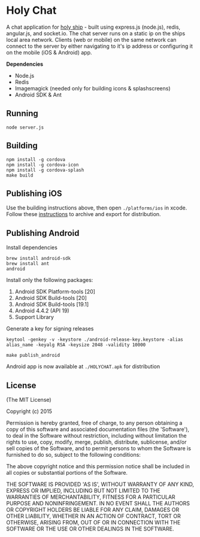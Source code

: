 # Holy Chat

A chat application for [holy ship](http://www.holyship.com/) - built using express.js (node.js), redis, angular.js, and socket.io. The chat server runs on a static ip on the ships local area network. Clients (web or mobile) on the same network can connect to the server by either navigating to it's ip address or configuring it on the mobile (iOS & Android) app.

__Dependencies__
* Node.js
* Redis
* Imagemagick (needed only for building icons & splashscreens)
* Android SDK & Ant

## Running
```
node server.js
```

## Building

```
npm install -g cordova
npm install -g cordova-icon
npm install -g cordova-splash
make build
```

## Publishing iOS
Use the building instructions above, then open ```./platforms/ios``` in xcode. Follow these [instructions](https://developer.apple.com/library/ios/documentation/IDEs/Conceptual/AppDistributionGuide/TestingYouriOSApp/TestingYouriOSApp.html) to archive and export for distribution.

## Publishing Android
Install dependencies
```
brew install android-sdk
brew install ant
android
```
Install only the following packages:
  1. Android SDK Platform-tools [20]
  2. Android SDK Build-tools [20]
  3. Android SDK Build-tools [19.1]
  4. Android 4.4.2 (API 19)
  5. Support Library

Generate a key for signing releases
```
keytool -genkey -v -keystore ./android-release-key.keystore -alias alias_name -keyalg RSA -keysize 2048 -validity 10000
```
```
make publish_android
```
Android app is now available at ```./HOLYCHAT.apk``` for distribution

## License

(The MIT License)

Copyright (c) 2015

Permission is hereby granted, free of charge, to any person obtaining
a copy of this software and associated documentation files (the
'Software'), to deal in the Software without restriction, including
without limitation the rights to use, copy, modify, merge, publish,
distribute, sublicense, and/or sell copies of the Software, and to
permit persons to whom the Software is furnished to do so, subject to
the following conditions:

The above copyright notice and this permission notice shall be
included in all copies or substantial portions of the Software.

THE SOFTWARE IS PROVIDED 'AS IS', WITHOUT WARRANTY OF ANY KIND,
EXPRESS OR IMPLIED, INCLUDING BUT NOT LIMITED TO THE WARRANTIES OF
MERCHANTABILITY, FITNESS FOR A PARTICULAR PURPOSE AND NONINFRINGEMENT.
IN NO EVENT SHALL THE AUTHORS OR COPYRIGHT HOLDERS BE LIABLE FOR ANY
CLAIM, DAMAGES OR OTHER LIABILITY, WHETHER IN AN ACTION OF CONTRACT,
TORT OR OTHERWISE, ARISING FROM, OUT OF OR IN CONNECTION WITH THE
SOFTWARE OR THE USE OR OTHER DEALINGS IN THE SOFTWARE.

